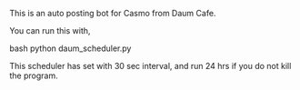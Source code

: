 This is an auto posting bot for Casmo from Daum Cafe.

You can run this with,

bash
python daum_scheduler.py

This scheduler has set with 30 sec interval, and run 24 hrs if you do not kill the program.

